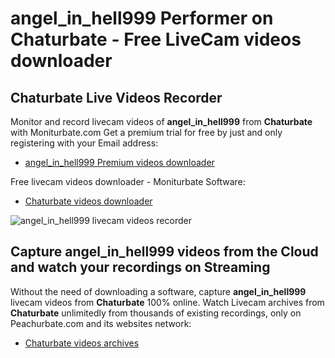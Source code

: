 # angel_in_hell999 Performer on Chaturbate - Free LiveCam videos downloader

## Chaturbate Live Videos Recorder

Monitor and record livecam videos of **angel_in_hell999** from **Chaturbate** with Moniturbate.com
Get a premium trial for free by just and only registering with your Email address:
* [angel_in_hell999 Premium videos downloader](https://moniturbate.com/request-demo-licence-key.html)

Free livecam videos downloader - Moniturbate Software:
* [Chaturbate videos downloader](https://moniturbate.com/moniturbate-download-software.html)

![angel_in_hell999 livecam videos recorder](https://peachurnet.com/templates/moniturbate-software.png)


## Capture angel_in_hell999 videos from the Cloud and watch your recordings on Streaming

Without the need of downloading a software, capture **angel_in_hell999** livecam videos from **Chaturbate** 100% online.
Watch Livecam archives from **Chaturbate** unlimitedly from thousands of existing recordings, only on Peachurbate.com and its websites network:
* [Chaturbate videos archives](https://peachurnet.com/)